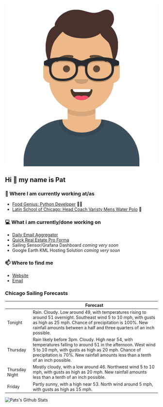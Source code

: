 [![Social banner for p-j-falconer](https://raw.githubusercontent.com/P-J-FALCONER/P-J-FALCONER/master/assets/avataaars.svg)](https://patfalconer.com/)
## Hi :wave: my name is Pat

### 💼 Where I am currently working at/as
- [Food Genius: Python Developer](https://getfoodgenius.com/) 🍔🐍
- [Latin School of Chicago: Head Coach Varisty Mens Water Polo](https://www.latinschool.org/) 🤽


### 💻 What i am currently/done working on
 - [Daily Email Aggregator](https://github.com/P-J-FALCONER/dott_daily_mail)
 - [Quick Real Estate Pro Forma](https://github.com/P-J-FALCONER/henry)
 - Sailing Sensor/Grafana Dashboard *coming very soon*
 - Google Earth KML Hosting Solution *coming very soon*

### 📫 Where to find me
 - [Website](https://patfalconer.com/)
 - [Email](mailto:patrick.j.falconer@gmail.com)


### Chicago Sailing Forecasts
|   | Forecast  |
|---|---|
| Tonight | Rain. Cloudy. Low around 49, with temperatures rising to around 51 overnight. Southeast wind 5 to 10 mph, with gusts as high as 25 mph. Chance of precipitation is 100%. New rainfall amounts between a half and three quarters of an inch possible. |
| Thursday | Rain likely before 3pm. Cloudy. High near 54, with temperatures falling to around 51 in the afternoon. West wind 5 to 10 mph, with gusts as high as 20 mph. Chance of precipitation is 70%. New rainfall amounts less than a tenth of an inch possible. |
| Thursday Night | Mostly cloudy, with a low around 46. Northwest wind 5 to 10 mph, with gusts as high as 20 mph. New rainfall amounts less than a tenth of an inch possible. |
| Friday | Partly sunny, with a high near 53. North wind around 5 mph, with gusts as high as 15 mph. |

![Pats's Github Stats](https://github-readme-stats.vercel.app/api?username=p-j-falconer&show_icons=true&theme=radical)

